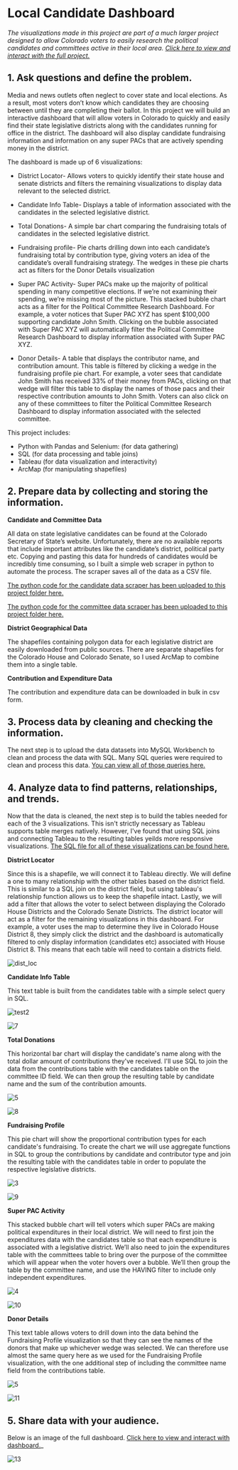 # Local Candidate Dashboard

_The visualizations made in this project are part of a much larger project designed to allow Colorado voters to easily research the political candidates and committees active in their local area. [Click here to view and interact with the full project.](https://public.tableau.com/app/profile/jon.biggerstaff/viz/ColoradoPoliticalSpendingTrackerUpdated/DistrictDash?publish=yes)_


## **1. Ask questions and define the problem.**

Media and news outlets often neglect to cover state and local elections. As a result, most voters don’t know which candidates they are choosing between until they are completing their ballot. In this project we will build an interactive dashboard that will allow voters in Colorado to quickly and easily find their state legislative districts along with the candidates running for office in the district. The dashboard will also display candidate fundraising information and information on any super PACs that are actively spending money in the district.

The dashboard is made up of 6 visualizations:

- District Locator- Allows voters to quickly identify their state house and senate districts and filters the remaining visualizations to display data relevant to the selected district.

- Candidate Info Table- Displays a table of information associated with the candidates in the selected legislative district. 

- Total Donations- A simple bar chart comparing the fundraising totals of candidates in the selected legislative district. 

- Fundraising profile- Pie charts drilling down into each candidate’s fundraising total by contribution type, giving voters an idea of the candidate’s overall fundraising strategy. The wedges in these pie charts act as filters for the Donor Details visualization

- Super PAC Activity- Super PACs make up the majority of political spending in many competitive elections. If we’re not examining their spending, we’re missing most of the picture. This stacked bubble chart acts as a filter for the Political Committee Research Dashboard. For example, a voter notices that Super PAC XYZ has spent $100,000 supporting candidate John Smith. Clicking on the bubble associated with Super PAC XYZ will automatically filter the Political Committee Research Dashboard to display information associated with Super PAC XYZ.

- Donor Details- A table that displays the contributor name, and contribution amount. This table is filtered by clicking a wedge in the fundraising profile pie chart. For example, a voter sees that candidate John Smith has received 33% of their money from PACs, clicking on that wedge will filter this table to display the names of those pacs and their respective contribution amounts to John Smith. Voters can also click on any of these committees to filter the Political Committee Research Dashboard to display information associated with the selected committee.

This project includes:

- Python with Pandas and Selenium: (for data gathering)
- SQL (for data processing and table joins)
- Tableau (for data visualization and interactivity)
- ArcMap (for manipulating shapefiles)

## **2. Prepare data by collecting and storing the information.**

**Candidate and Committee Data**

All data on state legislative candidates can be found at the Colorado Secretary of State’s website. Unfortunately, there are no available reports that include important attributes like the candidate’s district, political party etc. Copying and pasting this data for hundreds of candidates would be incredibly time consuming, so I built a simple web scraper in python to automate the process. The scraper saves all of the data as a CSV file. 

[The python code for the candidate data scraper has been uploaded to this project folder here.](https://github.com/jonbig/Data_Science_Portfolio/blob/main/data_visualization_projects/local_candidate_dashboard/candidate_committee_scraper.py)

[The python code for the committee data scraper has been uploaded to this project folder here.](https://github.com/jonbig/Data_Science_Portfolio/blob/main/data_visualization_projects/local_candidate_dashboard/committee_scraper.py)

**District Geographical Data**

The shapefiles containing polygon data for each legislative district are easily downloaded from public sources. There are separate shapefiles for the Colorado House and Colorado Senate, so I used ArcMap to combine them into a single table.

**Contribution and Expenditure Data**

The contribution and expenditure data can be downloaded in bulk in csv form. 

## **3. Process data by cleaning and checking the information.**

The next step is to upload the data datasets into MySQL Workbench to clean and process the data with SQL. Many SQL queries were required to clean and process this data. [You can view all of those queries here.](https://github.com/jonbig/Data_Science_Portfolio/blob/main/data_visualization_projects/local_candidate_dashboard/local_candidate_dashboard_data_cleaning.sql)

## **4. Analyze data to find patterns, relationships, and trends.**

Now that the data is cleaned, the next step is to build the tables needed for each of the 3 visualizations. This isn't strictly necessary as Tableau supports table merges natively. However, I've found that using SQL joins and connecting Tableau to the resulting tables yeilds more responsive visualizations. [The SQL file for all of these visualizations can be found here.](https://github.com/jonbig/Data_Science_Portfolio/blob/main/data_visualization_projects/local_candidate_dashboard/local_candidate_dashboard_visualizations.sql)

**District Locator**

Since this is a shapefile, we will connect it to Tableau directly. We will define a one to many relationship with the other tables based on the district field. This is similar to a SQL join on the district field, but using tableau's relationship function allows us to keep the shapefile intact. Lastly, we will add a filter that allows the voter to select between displaying the Colorado House Districts and the Colorado Senate Districts. The district locator will act as a filter for the remaining visualizations in this dashboard. For example, a voter uses the map to determine they live in Colorado House District 8, they simply click the district and the dashboard is automatically filtered to only display information (candidates etc) associated with House District 8. This means that each table will need to contain a districts field.

![dist_loc](https://user-images.githubusercontent.com/102785707/202817780-b1da1625-dedc-41c3-baaa-c9def7a18123.PNG)


**Candidate Info Table**

This text table is built from the candidates table with a simple select query in SQL.

![test2](https://user-images.githubusercontent.com/102785707/202818093-bbe7016b-5e3d-4a84-b194-450de74b581f.PNG)

![7](https://user-images.githubusercontent.com/102785707/202818740-e6bf9677-eb36-4eb3-8b4d-845c5beaab0d.PNG)



**Total Donations**

This horizontal bar chart will display the candidate's name along with the total dollar amount of contributions they've received. I'll use SQL to join the data from the contributions table with the candidates table on the committee ID field. We can then group the resulting table by candidate name and the sum of the contribution amounts. 

![5](https://user-images.githubusercontent.com/102785707/202818513-c68fa4c3-d754-43c2-868c-adc1df934139.PNG)

![8](https://user-images.githubusercontent.com/102785707/202818753-2492c216-9d98-4e81-9216-4f952546099b.PNG)



**Fundraising Profile**

This pie chart will show the proportional contribution types for each candidate's fundraising. To create the chart we will use aggregate functions in SQL to group the contributions by candidate and contributor type and join the resulting table with the candidates table in order to populate the respective legislative districts.

![3](https://user-images.githubusercontent.com/102785707/202818231-a2e127bb-9a47-44c2-b15b-e47dc3afb2dc.PNG)

![9](https://user-images.githubusercontent.com/102785707/202818768-09e100c6-3555-4a18-b1ec-19f028624f2d.PNG)



**Super PAC Activity**

This stacked bubble chart will tell voters which super PACs are making political expenditures in their local district. We will need to first join the expenditures data with the candidates table so that each expenditure is associated with a legislative district. We’ll also need to join the expenditures table with the committees table to bring over the purpose of the committee which will appear when the voter hovers over a bubble. We’ll then group the table by the committee name, and use the HAVING filter to include only independent expenditures. 

![4](https://user-images.githubusercontent.com/102785707/202818323-8794a12b-e052-4569-ab49-81a21da4a13b.PNG)

![10](https://user-images.githubusercontent.com/102785707/202818928-58bf25f4-85b4-4ff6-97db-a70eddb0dcea.PNG)



**Donor Details**

This text table allows voters to drill down into the data behind the Fundraising Profile visualization so that they can see the names of the donors that make up whichever wedge was selected.  We can therefore use almost  the same query here as we used for the Fundraising Profile visualization, with the one additional step of including the committee name field from the contributions table.

![5](https://user-images.githubusercontent.com/102785707/202818390-c3b8e225-d407-4a75-8c19-f04d9f696178.PNG)

![11](https://user-images.githubusercontent.com/102785707/202818945-aca9e7dc-3795-4cb7-a684-045adf4ad7b1.PNG)





## **5. Share data with your audience.**

Below is an image of the full dashboard. [Click here to view and interact with dashboard.](https://public.tableau.com/app/profile/jon.biggerstaff/viz/ColoradoPoliticalSpendingTrackerUpdated/DistrictDash?publish=yes)_

![13](https://user-images.githubusercontent.com/102785707/202819056-01948b54-1ea2-4906-9a21-62de8f003d9d.PNG)




